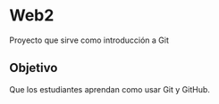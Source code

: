 # Web2
 Proyecto que sirve como introducción a Git

## Objetivo
Que los estudiantes aprendan como usar Git y GitHub.
